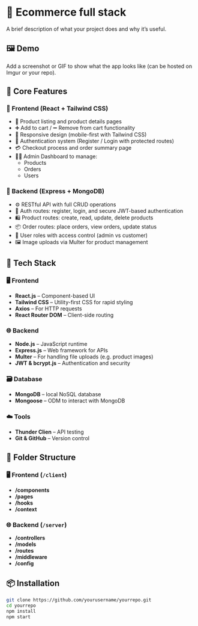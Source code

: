 # 🚀 Ecommerce full stack

A brief description of what your project does and why it’s useful.

## 🖼️ Demo

Add a screenshot or GIF to show what the app looks like (can be hosted on Imgur or your repo).

## 🎯 Core Features

### 🔹 Frontend (React + Tailwind CSS)
- 🛒 Product listing and product details pages
- ➕ Add to cart / ➖ Remove from cart functionality
- 📱 Responsive design (mobile-first with Tailwind CSS)
- 🔐 Authentication system (Register / Login with protected routes)
- 💳 Checkout process and order summary page
- 🧑‍💼 Admin Dashboard to manage:
  - Products
  - Orders
  - Users

### 🔹 Backend (Express + MongoDB)
- ⚙️ RESTful API with full CRUD operations
- 🔐 Auth routes: register, login, and secure JWT-based authentication
- 🛍️ Product routes: create, read, update, delete products
- 📦 Order routes: place orders, view orders, update status
- 👥 User roles with access control (admin vs customer)
- 🖼️ Image uploads via Multer for product management


## 🧰 Tech Stack

### 🖥️ Frontend
- **React.js** – Component-based UI
- **Tailwind CSS** – Utility-first CSS for rapid styling
- **Axios** – For HTTP requests
- **React Router DOM** – Client-side routing

### 🌐 Backend
- **Node.js** – JavaScript runtime
- **Express.js** – Web framework for APIs
- **Multer** – For handling file uploads (e.g. product images)
- **JWT & bcrypt.js** – Authentication and security

### 🗃️ Database
- **MongoDB** – local NoSQL database
- **Mongoose** – ODM to interact with MongoDB

### ☁️ Tools
- **Thunder Clien** – API testing
- **Git & GitHub** – Version control

## 📁 Folder Structure 

### 🖥️ Frontend (`/client`)
- **/components**
- **/pages**
- **/hooks**
- **/context**


### 🌐 Backend (`/server`)
- **/controllers**
- **/models**
- **/routes**
- **/middleware**
- **/config**



## 📦 Installation

```bash
git clone https://github.com/yourusername/yourrepo.git
cd yourrepo
npm install
npm start
